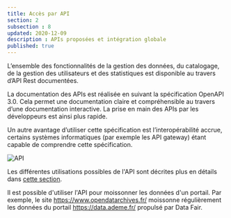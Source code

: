 ```yaml
---
title: Accès par API
section: 2
subsection : 8
updated: 2020-12-09
description : APIs proposées et intégration globale
published: true
---
```


L’ensemble des fonctionnalités de la gestion des données, du catalogage, de la gestion des utilisateurs et des statistiques est disponible au travers d’API Rest documentées.  

La documentation des APIs est réalisée en suivant la spécification OpenAPI 3.0. Cela permet une documentation claire et compréhensible au travers d’une documentation interactive. La prise en main des APIs par les développeurs est ainsi plus rapide.  

Un autre avantage d’utiliser cette spécification est l’interopérabilité accrue, certains systèmes informatiques (par exemple les API gateway)  étant capable de comprendre cette spécification.


![API](./images/functional-presentation/api.jpg)


Les différentes utilisations possibles de l'API sont décrites plus en détails dans [cette section](./interoperate/api).

Il est possible d'utiliser l'API pour moissonner les données d'un portail. Par exemple, le site https://www.opendatarchives.fr/ moissonne régulièrement les données du portail https://data.ademe.fr/ propulsé par Data Fair.
